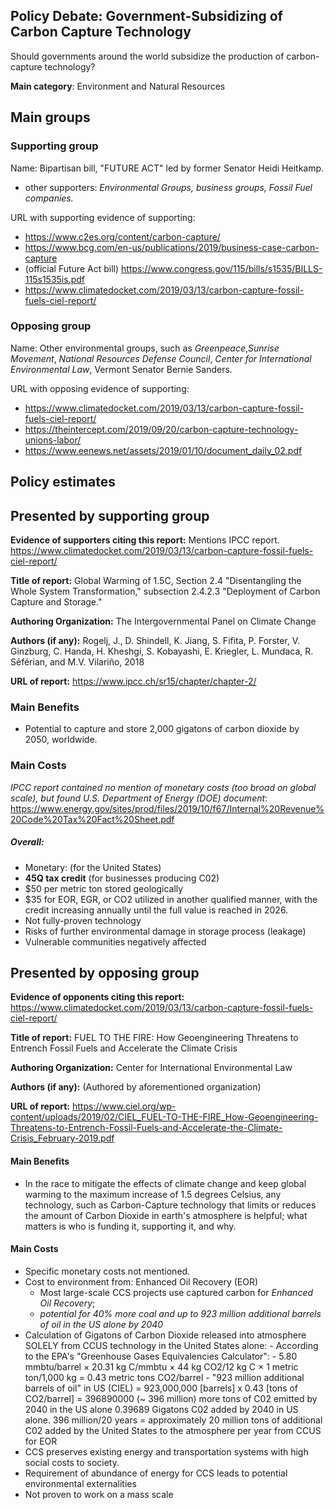 ## Policy Debate: Government-Subsidizing of Carbon Capture Technology

Should governments around the world subsidize the production of carbon-capture technology?

**Main category**: Environment and Natural Resources

## Main groups  

### Supporting group
Name: Bipartisan bill, "FUTURE ACT" led by former Senator Heidi Heitkamp.
- other supporters:
*Environmental Groups, business groups, Fossil Fuel companies.*

URL with supporting evidence of supporting:
- https://www.c2es.org/content/carbon-capture/
- https://www.bcg.com/en-us/publications/2019/business-case-carbon-capture
- (official Future Act bill) https://www.congress.gov/115/bills/s1535/BILLS-115s1535is.pdf
- https://www.climatedocket.com/2019/03/13/carbon-capture-fossil-fuels-ciel-report/


### Opposing group
Name: Other environmental groups, such as *Greenpeace*,*Sunrise Movement*, *National Resources Defense Council*, *Center for International Environmental Law*, Vermont Senator Bernie Sanders.

URL with opposing evidence of supporting:
- https://www.climatedocket.com/2019/03/13/carbon-capture-fossil-fuels-ciel-report/
- https://theintercept.com/2019/09/20/carbon-capture-technology-unions-labor/
- https://www.eenews.net/assets/2019/01/10/document_daily_02.pdf


## Policy estimates


## Presented by supporting group
**Evidence of supporters citing this report:**
Mentions IPCC report.
https://www.climatedocket.com/2019/03/13/carbon-capture-fossil-fuels-ciel-report/

**Title of report:**
Global Warming of 1.5C, Section 2.4 "Disentangling the Whole System Transformation," subsection 2.4.2.3 "Deployment of Carbon Capture and Storage."

**Authoring Organization:**
The Intergovernmental Panel on Climate Change

**Authors (if any):**
Rogelj, J., D. Shindell, K. Jiang, S. Fifita, P. Forster, V. Ginzburg, C. Handa, H. Kheshgi, S. Kobayashi, E. Kriegler, L. Mundaca, R. Séférian, and M.V. Vilariño, 2018

**URL of report:**
https://www.ipcc.ch/sr15/chapter/chapter-2/

### Main Benefits
- Potential to capture and store 2,000 gigatons of carbon dioxide by 2050, worldwide.

### Main Costs

*IPCC report contained no mention of monetary costs (too broad on global scale), but found U.S. Department of Energy (DOE) document*: 
https://www.energy.gov/sites/prod/files/2019/10/f67/Internal%20Revenue%20Code%20Tax%20Fact%20Sheet.pdf

##### Overall:
- Monetary: (for the United States)
 - **45Q tax credit** (for businesses producing C02)
  - $50 per metric ton stored geologically
  - $35 for EOR, EGR, or CO2 utilized in another qualified manner, with the credit increasing annually until the full value is reached in 2026.
- Not fully-proven technology
- Risks of further environmental damage in storage process (leakage)
- Vulnerable communities negatively affected

## Presented by opposing group
**Evidence of opponents citing this report:**
https://www.climatedocket.com/2019/03/13/carbon-capture-fossil-fuels-ciel-report/

**Title of report:**
FUEL TO THE FIRE: How Geoengineering Threatens to Entrench
Fossil Fuels and Accelerate the Climate Crisis

**Authoring Organization:**
Center for International Environmental Law

**Authors (if any):**
(Authored by aforementioned organization)

**URL of report:**
https://www.ciel.org/wp-content/uploads/2019/02/CIEL_FUEL-TO-THE-FIRE_How-Geoengineering-Threatens-to-Entrench-Fossil-Fuels-and-Accelerate-the-Climate-Crisis_February-2019.pdf

#### Main Benefits

- In the race to mitigate the effects of climate change and keep global warming to the maximum increase of 1.5 degrees Celsius, any technology, such as Carbon-Capture technology that limits or reduces the amount of Carbon Dioxide in earth's atmosphere is helpful; what matters is who is funding it, supporting it, and why.

#### Main Costs
- Specific monetary costs not mentioned.
- Cost to environment from: Enhanced Oil Recovery (EOR)
  - Most large-scale CCS projects use captured carbon
for *Enhanced Oil Recovery*;
  - *potential for 40% more coal and up to 923 million additional barrels of oil in the US alone by 2040*
 - Calculation of Gigatons of Carbon Dioxide released into atmosphere SOLELY from CCUS technology in the United States alone:
       - According to the EPA's "Greenhouse Gases Equivalencies Calculator":
       - 5.80 mmbtu/barrel × 20.31 kg C/mmbtu × 44 kg CO2/12 kg C × 1 metric ton/1,000 kg = 0.43 metric tons CO2/barrel
       - "923 million additional barrels of oil" in US (CIEL) = 923,000,000 [barrels] x 0.43 [tons of CO2/barrel]
       = 396890000 (~ 396 million) more tons of C02 emitted by 2040 in the US alone
       0.39689 Gigatons C02 added by 2040 in US alone.  396 million/20 years = approximately 20 million tons of additional C02 added by the United States to the atmosphere per year from CCUS for EOR
- CCS preserves existing energy and transportation systems with high social costs to society.
- Requirement of abundance of energy for CCS leads to potential environmental externalities
- Not proven to work on a mass scale




<!-- Later
## Perceptions of credibility  

### Of own policy estimates

#### Supporters  

#### Opponents

### Of policy estimates from the other side

#### Supporters  

#### Opponents
-->
